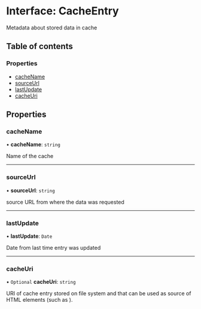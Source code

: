# Interface: CacheEntry

Metadata about stored data in cache

## Table of contents

### Properties

- [cacheName](CacheEntry.md#cachename)
- [sourceUrl](CacheEntry.md#sourceurl)
- [lastUpdate](CacheEntry.md#lastupdate)
- [cacheUri](CacheEntry.md#cacheuri)

## Properties

### cacheName

• **cacheName**: `string`

Name of the cache

___

### sourceUrl

• **sourceUrl**: `string`

source URL from where the data was requested

___

### lastUpdate

• **lastUpdate**: `Date`

Date from last time entry was updated

___

### cacheUri

• `Optional` **cacheUri**: `string`

URI of cache entry stored on file system and that can be used as source of HTML elements (such as <img>).
